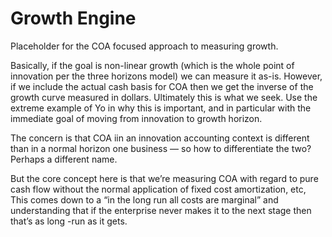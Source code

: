 # Growth Engine

Placeholder for the COA focused approach to measuring growth.

Basically, if the goal is non-linear growth (which is the whole point of innovation per the three horizons model) we can measure it as-is.  However, if we include the actual cash basis for COA then we get the inverse of the growth curve measured in dollars.  Ultimately this is what we seek.  Use the extreme example of Yo in why this is important, and in particular with the immediate goal of moving from innovation to growth horizon.  

The concern is that COA iin an innovation accounting context is different than in a normal horizon one business — so how to differentiate the two?  Perhaps a different name.  

But the core concept here is that we’re measuring COA with regard to pure cash flow without the normal application of fixed cost amortization, etc,   This comes down to a “in the long run all costs are marginal” and understanding that if the enterprise never makes it to the next stage then that’s as long -run as it gets.